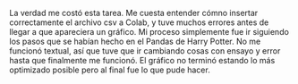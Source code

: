 La verdad me costó esta tarea. Me cuesta entender cómno insertar correctamente el archivo csv a Colab, y tuve muchos errores antes de llegar a que apareciera un gráfico. Mi proceso simplemente fue ir siguiendo los pasos que se habían hecho en el Pandas de Harry Potter. No me funcionó textual, así que tuve que ir cambiando cosas con ensayo y error hasta que finalmente me funcionó. El gráfico no terminó estando lo más optimizado posible pero al final fue lo que pude hacer. 

